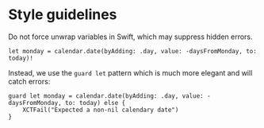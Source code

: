 # Style guidelines

Do not force unwrap variables in Swift, which may suppress hidden errors. 
```
let monday = calendar.date(byAdding: .day, value: -daysFromMonday, to: today)!
```
Instead, we use the `guard let` pattern which is much more elegant and will
catch errors:
```
guard let monday = calendar.date(byAdding: .day, value: -daysFromMonday, to: today) else {
    XCTFail("Expected a non-nil calendary date")
}
```